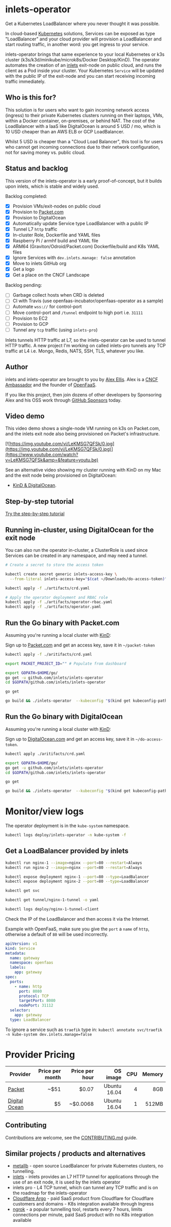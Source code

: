 # inlets-operator

Get a Kubernetes LoadBalancer where you never thought it was possible.

In cloud-based [Kubernetes](https://kubernetes.io/) solutions, Services can be exposed as type "LoadBalancer" and your cloud provider will provision a LoadBalancer and start routing traffic, in another word: you get ingress to your service.

inlets-operator brings that same experience to your local Kubernetes or k3s cluster (k3s/k3d/minikube/microk8s/Docker Desktop/KinD). The operator automates the creation of an [inlets](https://inlets.dev) exit-node on public cloud, and runs the client as a Pod inside your cluster. Your Kubernetes `Service` will be updated with the public IP of the exit-node and you can start receiving incoming traffic immediately.

## Who is this for?

This solution is for users who want to gain incoming network access (ingress) to their private Kubernetes clusters running on their laptops, VMs, within a Docker container, on-premises, or behind NAT. The cost of the LoadBalancer with a IaaS like DigitalOcean is around 5 USD / mo, which is 10 USD cheaper than an AWS ELB or GCP LoadBalancer.

Whilst 5 USD is cheaper than a "Cloud Load Balancer", this tool is for users who cannot get incoming connections due to their network configuration, not for saving money vs. public cloud.

## Status and backlog

This version of the inlets-operator is a early proof-of-concept, but it builds upon inlets, which is stable and widely used.

Backlog completed:
- [x] Provision VMs/exit-nodes on public cloud
- [x] Provision to [Packet.com](https://packet.com)
- [x] Provision to DigitalOcean
- [x] Automatically update Service type LoadBalancer with a public IP
- [x] Tunnel L7 `http` traffic
- [x] In-cluster Role, Dockerfile and YAML files
- [x] Raspberry Pi / armhf build and YAML file
- [x] ARM64 (Graviton/Odroid/Packet.com) Dockerfile/build and K8s YAML files
- [x] Ignore Services with `dev.inlets.manage: false` annotation
- [x] Move to inlets GitHub org
- [x] Get a logo
- [x] Get a place on the CNCF Landscape

Backlog pending:
- [ ] Garbage collect hosts when CRD is deleted
- [ ] CI with Travis (use openfaas-incubator/openfaas-operator as a sample)
- [ ] Automate `wss://` for control-port
- [ ] Move control-port and `/tunnel` endpoint to high port i.e. `31111`
- [ ] Provision to EC2
- [ ] Provision to GCP
- [ ] Tunnel any `tcp` traffic (using `inlets-pro`)

Inlets tunnels HTTP traffic at L7, so the inlets-operator can be used to tunnel HTTP traffic. A new project I'm working on called inlets-pro tunnels any TCP traffic at L4 i.e. Mongo, Redis, NATS, SSH, TLS, whatever you like.

## Author

inlets and inlets-operator are brought to you by [Alex Ellis](https://twitter.com/alexellisuk). Alex is a [CNCF Ambassador](https://www.cncf.io/people/ambassadors/) and the founder of [OpenFaaS](https://github.com/openfaas/faas/).

If you like this project, then join dozens of other developers by Sponsoring Alex and his OSS work through [GitHub Sponsors](https://github.com/users/alexellis/sponsorship) today.

## Video demo

This video demo shows a single-node VM running on k3s on Packet.com, and the inlets exit node also being provisioned on Packet's infrastructure.

[![https://img.youtube.com/vi/LeKMSG7QFSk/0.jpg](https://img.youtube.com/vi/LeKMSG7QFSk/0.jpg)](https://www.youtube.com/watch?v=LeKMSG7QFSk&amp=&feature=youtu.be)

See an alternative video showing my cluster running with KinD on my Mac and the exit node being provisioned on DigitalOcean:

* [KinD & DigitalOcean](https://youtu.be/c6DTrNk9zRk).

## Step-by-step tutorial

[Try the step-by-step tutorial](https://blog.alexellis.io/ingress-for-your-local-kubernetes-cluster/)

## Running in-cluster, using DigitalOcean for the exit node

You can also run the operator in-cluster, a ClusterRole is used since Services can be created in any namespace, and may need a tunnel.

```sh
# Create a secret to store the access token

kubectl create secret generic inlets-access-key \
  --from-literal inlets-access-key="$(cat ~/Downloads/do-access-token)"

kubectl apply -f ./artifacts/crd.yaml

# Apply the operator deployment and RBAC role
kubectl apply -f ./artifacts/operator-rbac.yaml
kubectl apply -f ./artifacts/operator.yaml
```

## Run the Go binary with Packet.com

Assuming you're running a local cluster with [KinD](https://github.com/kubernetes-sigs/kind):

Sign up to [Packet.com](https://packet.com) and get an access key, save it in `~/packet-token`

```sh
kubectl apply -f ./aritifacts/crd.yaml

export PACKET_PROJECT_ID=""	# Populate from dashboard

export GOPATH=$HOME/go/
go get -u github.com/inlets/inlets-operator
cd $GOPATH/github.com/inlets/inlets-operator

go get

go build && ./inlets-operator  --kubeconfig "$(kind get kubeconfig-path --name="kind")" --access-key=$(cat ~/packet-token) --project-id="${PACKET_PROJECT_ID}"
```

## Run the Go binary with DigitalOcean

Assuming you're running a local cluster with [KinD](https://github.com/kubernetes-sigs/kind):

Sign up to [DigitalOcean.com](https://DigitalOcean.com) and get an access key, save it in `~/do-access-token`.

```sh
kubectl apply ./aritifacts/crd.yaml

export GOPATH=$HOME/go/
go get -u github.com/inlets/inlets-operator
cd $GOPATH/github.com/inlets/inlets-operator

go get

go build && ./inlets-operator  --kubeconfig "$(kind get kubeconfig-path --name="kind")" --access-key=$(cat ~/do-access-token) --provider digitalocean
```

# Monitor/view logs

The operator deployment is in the `kube-system` namespace.

```sh
kubectl logs deploy/inlets-operator -n kube-system -f
```

## Get a LoadBalancer provided by inlets

```sh
kubectl run nginx-1 --image=nginx --port=80 --restart=Always
kubectl run nginx-2 --image=nginx --port=80 --restart=Always

kubectl expose deployment nginx-1 --port=80 --type=LoadBalancer
kubectl expose deployment nginx-2 --port=80 --type=LoadBalancer

kubectl get svc

kubectl get tunnel/nginx-1-tunnel -o yaml

kubectl logs deploy/nginx-1-tunnel-client
```

Check the IP of the LoadBalancer and then access it via the Internet.

Example with OpenFaaS, make sure you give the `port` a `name` of `http`, otherwise a default of `80` will be used incorrectly.

```yaml
apiVersion: v1
kind: Service
metadata:
  name: gateway
  namespace: openfaas
  labels:
    app: gateway
spec:
  ports:
    - name: http
      port: 8080
      protocol: TCP
      targetPort: 8080
      nodePort: 31112
  selector:
    app: gateway
  type: LoadBalancer
  ```

To ignore a service such as `traefik` type in: `kubectl annotate svc/traefik -n kube-system dev.inlets.manage=false`

# Provider Pricing

| Provider                                                       | Price per month | Price per hour |  OS image    | CPU | Memory |
| -------------------------------------------------------------- | --------------: | -------------: | -----------: | --: | -----: |
| [Packet](https://www.packet.com/cloud/servers/t1-small/)       | ~$51            | $0.07          | Ubuntu 16.04 | 4   | 8GB    |
| [Digital Ocean](https://www.digitalocean.com/pricing/#Compute) | $5              | ~$0.0068       | Ubuntu 16.04 | 1   | 512MB  |

## Contributing

Contributions are welcome, see the [CONTRIBUTING.md](CONTRIBUTING.md) guide.

## Similar projects / products and alternatives

* [metallb](https://github.com/danderson/metallb) - open source LoadBalancer for private Kubernetes clusters, no tunnelling.
* [inlets](https://inlets.dev) - inlets provides an L7 HTTP tunnel for applications through the use of an exit node, it is used by the inlets operator
* inlets pro - L4 TCP tunnel, which can tunnel any TCP traffic and is on the roadmap for the inlets-operator
* [Cloudflare Argo](https://www.cloudflare.com/en-gb/products/argo-tunnel/) - paid SaaS product from Cloudflare for Cloudflare customers and domains - K8s integration available through Ingress
* [ngrok](https://ngrok.com) - a popular tunnelling tool, restarts every 7 hours, limits connections per minute, paid SaaS product with no K8s integration available

